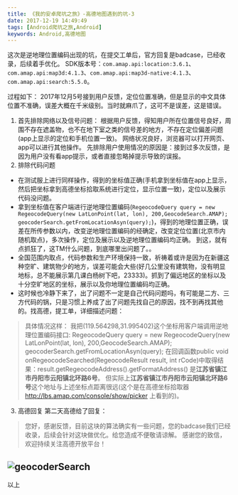 ```yaml
---
title: 《我的安卓爬坑之旅》-高德地图遇到的坑-3
date: 2017-12-19 14:49:49
tags: [Android爬坑之旅,Android]
keywords: Android,高德地图
---
```

这次是逆地理位置编码出现的坑，在提交工单后，官方回复是badcase，已经收录，后续着手优化。
SDK版本号：`com.amap.api:location:3.6.1`、`com.amap.api:map3d:4.1.3`、`com.amap.api:map3d-native:4.1.3`、`com.amap.api:search:5.5.0`。
<!--more-->
过程如下：
2017年12月5号接到用户反馈，定位位置准确，但是显示的中文具体位置不准确，误差大概在千米级别。当时就麻爪了，这可不是误差，这是错误。
1. 首先排除网络以及信号问题：
根据用户反馈，得知用户所在位置信号良好，周围不存在遮盖物，也不在地下室之类的信号差的地方，不存在定位偏差问题(app上显示的定位和手机位置一致)。
网络状况良好，浏览器可以打开网页、app可以进行其他操作。
先排除用户使用情况的原因是：接到过多次反馈，是因为用户没有看app提示，或者直接忽略掉提示导致的误报。
2. 排除代码问题
* 在测试服上进行同样操作，得到的坐标值正确(手机拿到坐标值在app上显示，然后把坐标拿到高德坐标拾取系统进行定位，显示位置一致)，定位以及展示代码没问题。
* 拿到坐标值在客户端进行逆地理位置编码(`RegeocodeQuery query = new RegeocodeQuery(new LatLonPoint(lat, lon), 200,GeocodeSearch.AMAP);
geocoderSearch.getFromLocationAsyn(query);`)，得到的地理位置正确，误差在所传参数以内，改变逆地理位置编码的经确定，改变定位位置(北京市内随机取点)，多次操作，定位及展示以及逆地理位置编码均正确。
到这，就有点抓狂了，这TM什么问题，到底哪里出问题了。。
* 全国范围内取点，代码参数和生产环境保持一致，祈祷着或许是因为在新疆这种空旷、建筑物少的地方，误差可能会大些(好几公里没有建筑物，没有明显地标，总不能展示第几课白杨树下吧，23333)。抓到了偏远地区的坐标以及十分空旷地区的坐标，展示以及你地理位置编码均正确。
* 这时候也冷静下来了，出了问题不一定是自己代码问题吗，有可能是二方、三方代码的锅，只是习惯上养成了出了问题先找自己的原因，找不到再找其他的。找高德，提工单，详细描述问题：
> 具体情况这样：
我把(119.564298,31.995402)这个坐标用客户端调用逆地理位置编码接口:
RegeocodeQuery query = new RegeocodeQuery(new LatLonPoint(lat, lon), 200,GeocodeSearch.AMAP);
geocoderSearch.getFromLocationAsyn(query);
在回调函数public void onRegeocodeSearched(RegeocodeResult result, int rCode)中取得结果：result.getRegeocodeAddress().getFormatAddress() 是**江苏省镇江市丹阳市云阳镇北环路6号**。
但实际上**江苏省镇江市丹阳市云阳镇北环路6号**这个地址与上述坐标点距离很远(这个是在高德坐标拾取器 http://lbs.amap.com/console/show/picker 上看到的)。
3. 高德回复
第二天高德给了回复：
> 您好，感谢反馈，目前这块的算法确实有一些问题，您的badcase我们已经收录，后续会针对这块做优化。给您造成不便敬请谅解。
感谢您的致信，欢迎持续关注高德开放平台！

![geocoderSearch](/image/gaode/geocoderSearch_bug.png)
----
以上